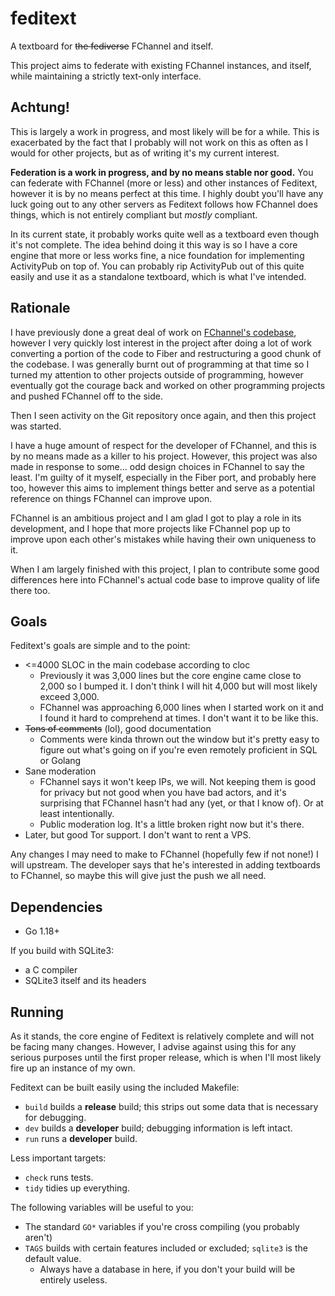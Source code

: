 # feditext

A textboard for ~~the fediverse~~ FChannel and itself.

This project aims to federate with existing FChannel instances, and itself,
while maintaining a strictly text-only interface.

## Achtung!

This is largely a work in progress, and most likely will be for a while.
This is exacerbated by the fact that I probably will not work on this as often
as I would for other projects, but as of writing it's my current interest.

**Federation is a work in progress, and by no means stable nor good.**
You can federate with FChannel (more or less) and other instances of Feditext,
however it is by no means perfect at this time.
I highly doubt you'll have any luck going out to any other servers as Feditext
follows how FChannel does things, which is not entirely compliant but *mostly*
compliant.

In its current state, it probably works quite well as a textboard even though
it's not complete.
The idea behind doing it this way is so I have a core engine that more or less
works fine, a nice foundation for implementing ActivityPub on top of.
You can probably rip ActivityPub out of this quite easily and use it as a
standalone textboard, which is what I've intended.

## Rationale

I have previously done a great deal of work on [FChannel's
codebase](https://github.com/FChannel0/FChannel-Server), however I very quickly
lost interest in the project after doing a lot of work converting a portion of
the code to Fiber and restructuring a good chunk of the codebase.
I was generally burnt out of programming at that time so I turned my attention
to other projects outside of programming, however eventually got the courage
back and worked on other programming projects and pushed FChannel off to the
side.

Then I seen activity on the Git repository once again, and then this project was
started.

I have a huge amount of respect for the developer of FChannel, and this is by no
means made as a killer to his project.
However, this project was also made in response to some... odd design choices in
FChannel to say the least.
I'm guilty of it myself, especially in the Fiber port, and probably here too,
however this aims to implement things better and serve as a potential reference
on things FChannel can improve upon.

FChannel is an ambitious project and I am glad I got to play a role in its
development, and I hope that more projects like FChannel pop up to improve upon
each other's mistakes while having their own uniqueness to it.

When I am largely finished with this project, I plan to contribute some good
differences here into FChannel's actual code base to improve quality of life
there too.

## Goals

Feditext's goals are simple and to the point:

- <=4000 SLOC in the main codebase according to cloc
  - Previously it was 3,000 lines but the core engine came close to 2,000 so I
    bumped it. I don't think I will hit 4,000 but will most likely exceed 3,000.
  - FChannel was approaching 6,000 lines when I started work on it and I found it
    hard to comprehend at times. I don't want it to be like this.
- ~~Tons of comments~~ (lol), good documentation
  - Comments were kinda thrown out the window but it's pretty easy to figure out
    what's going on if you're even remotely proficient in SQL or Golang
- Sane moderation
  - FChannel says it won't keep IPs, we will.
    Not keeping them is good for privacy but not good when you have bad actors,
    and it's surprising that FChannel hasn't had any (yet, or that I know of).
    Or at least intentionally.
  - Public moderation log. It's a little broken right now but it's there.
- Later, but good Tor support. I don't want to rent a VPS.

Any changes I may need to make to FChannel (hopefully few if not none!) I will
upstream.
The developer says that he's interested in adding textboards to FChannel, so
maybe this will give just the push we all need.

## Dependencies

- Go 1.18+

If you build with SQLite3:

- a C compiler
- SQLite3 itself and its headers

## Running

As it stands, the core engine of Feditext is relatively complete and will not be
facing many changes.
However, I advise against using this for any serious purposes until the first
proper release, which is when I'll most likely fire up an instance of my own.

Feditext can be built easily using the included Makefile:

- `build` builds a **release** build; this strips out some data that is
  necessary for debugging.
- `dev` builds a **developer** build; debugging information is left intact.
- `run` runs a **developer** build.

Less important targets:

- `check` runs tests.
- `tidy` tidies up everything.

The following variables will be useful to you:

- The standard `GO*` variables if you're cross compiling (you probably aren't)
- `TAGS` builds with certain features included or excluded; `sqlite3` is the
  default value.
  - Always have a database in here, if you don't your build will be entirely
    useless.
